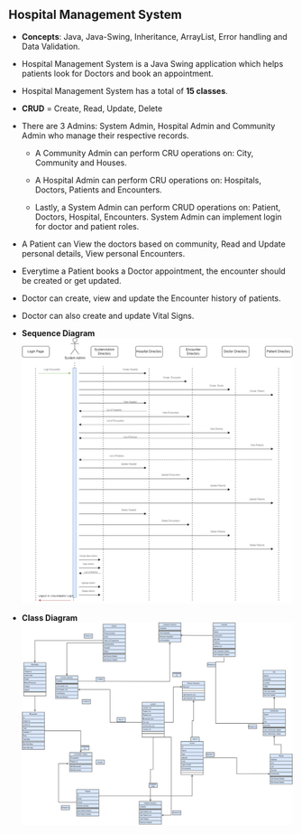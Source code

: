## Hospital Management System

 * **Concepts**: Java, Java-Swing, Inheritance, ArrayList, Error handling and Data Validation.  
 * Hospital Management System is a Java Swing application which helps patients look for Doctors and book an appointment.
 *  Hospital Management System has a total of **15 classes**.  
 *  **CRUD** = Create, Read, Update, Delete
 * There are 3 Admins: System Admin, Hospital Admin and Community Admin who manage their respective records.
	 * A Community Admin can perform CRU operations on: City, Community and
	   Houses.

	 * A Hospital Admin can perform CRU operations on: Hospitals, Doctors, Patients and Encounters.
	 * Lastly, a System Admin can perform CRUD operations on: Patient, Doctors, Hospital, Encounters. System Admin can implement login for doctor and patient roles.   

 * A Patient can View the doctors based on community, Read and Update personal details, View personal Encounters.
 * Everytime a Patient books a Doctor appointment, the encounter should be created or get updated. 

 * Doctor can create, view and update the Encounter history of patients.
 * Doctor can also create and update Vital Signs.

 * **Sequence Diagram**
 ![SD](https://github.com/ChannalKishor/Channal_Kishor_002737089/blob/Assignment_2/Diagrams/SystemAdmin%20SD.png)
 
 * **Class Diagram**
 ![ERD](https://github.com/ChannalKishor/Channal_Kishor_002737089/blob/Assignment_2/Diagrams/Hospital%20system%20ER%20diagram.png)
 
